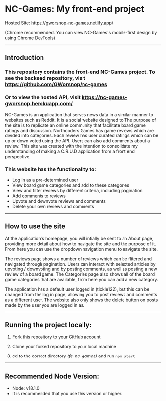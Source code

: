# NC-Games: My front-end project

Hosted Site: https://gworsnop-nc-games.netlify.app/

(Chrome recommended. You can view NC-Games's mobile-first design by using Chrome DevTools)

---

## Introduction

### This repository contains the front-end NC-Games project. To see the backend repository, visit https://github.com/GWorsnop/nc-games 
### Or to view the hosted API, visit https://nc-games-gworsnop.herokuapp.com/

NC-Games is an application that serves news data in a similar manner to websites such as Reddit. It is a social website designed to The purpose of the site is to replicate an online community that facilitate board game ratings and discussion. Northcoders Games has game reviews which are divided into categories. Each review has user curated ratings which can be up or down voted using the API. Users can also add comments about a review. This site was created with the intention to consolidate my understanding of making a C.R.U.D application from a front end perspective.

### This website has the functionality to:

- Log in as a pre-determined user
- View board game categories and add to these categories
- View and filter reviews by different criteria, including pagination
- Add comments to reviews
- Upvote and downvote reviews and comments
- Delete your own reviews and comments

---

## How to use the site

At the application's homepage, you will intially be sent to an About page, providing more detail about how to navigate the site and the purpose of it. From here you can use the dropdown navigation menu to navigate the site.

The reviews page shows a number of reviews which can be flitered and navigated through pagination. Users can interact with selected articles by upvoting / downvoting and by posting comments, as well as posting a new review of a board game. The Categories page also shows all of the board game categories that are available, from here you can add a new category.

The application has a default user logged in (tickle122), but this can be changed from the log in page, allowing you to post reviews and comments as a different user. The website also only shows the delete button on posts made by the user you are logged in as.

---

## Running the project locally:

1. Fork this repository to your GitHub account

2. Clone your forked repository to your local machine

3. cd to the correct directory _(fe-nc-games)_ and run `npm start`

---

## Recommended Node Version:

- Node: v18.1.0
- It is recommended that you use this version or higher.
